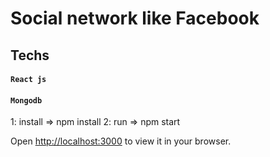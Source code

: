 #  Social network like Facebook


## Techs

#### `React js`
#### `Mongodb`




 1: install => npm install
 2: run => npm start 


Open [http://localhost:3000](http://localhost:3000) to view it in your browser.
